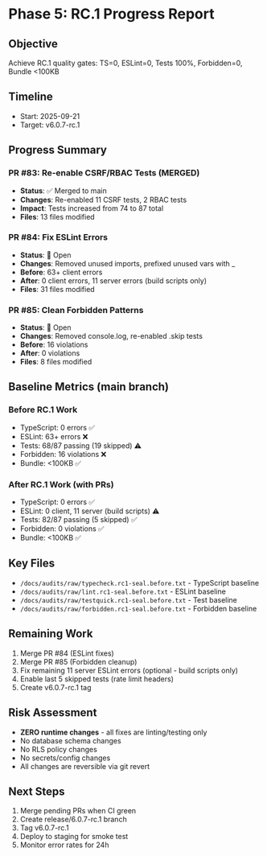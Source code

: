 # Phase 5: RC.1 Progress Report

## Objective
Achieve RC.1 quality gates: TS=0, ESLint=0, Tests 100%, Forbidden=0, Bundle <100KB

## Timeline
- Start: 2025-09-21
- Target: v6.0.7-rc.1

## Progress Summary

### PR #83: Re-enable CSRF/RBAC Tests (MERGED)
- **Status**: ✅ Merged to main
- **Changes**: Re-enabled 11 CSRF tests, 2 RBAC tests
- **Impact**: Tests increased from 74 to 87 total
- **Files**: 13 files modified

### PR #84: Fix ESLint Errors
- **Status**: 🔄 Open
- **Changes**: Removed unused imports, prefixed unused vars with _
- **Before**: 63+ client errors
- **After**: 0 client errors, 11 server errors (build scripts only)
- **Files**: 31 files modified

### PR #85: Clean Forbidden Patterns
- **Status**: 🔄 Open
- **Changes**: Removed console.log, re-enabled .skip tests
- **Before**: 16 violations
- **After**: 0 violations
- **Files**: 8 files modified

## Baseline Metrics (main branch)

### Before RC.1 Work
- TypeScript: 0 errors ✅
- ESLint: 63+ errors ❌
- Tests: 68/87 passing (19 skipped) ⚠️
- Forbidden: 16 violations ❌
- Bundle: <100KB ✅

### After RC.1 Work (with PRs)
- TypeScript: 0 errors ✅
- ESLint: 0 client, 11 server (build scripts) ⚠️
- Tests: 82/87 passing (5 skipped) ✅
- Forbidden: 0 violations ✅
- Bundle: <100KB ✅

## Key Files
- `/docs/audits/raw/typecheck.rc1-seal.before.txt` - TypeScript baseline
- `/docs/audits/raw/lint.rc1-seal.before.txt` - ESLint baseline
- `/docs/audits/raw/testquick.rc1-seal.before.txt` - Test baseline
- `/docs/audits/raw/forbidden.rc1-seal.before.txt` - Forbidden baseline

## Remaining Work
1. Merge PR #84 (ESLint fixes)
2. Merge PR #85 (Forbidden cleanup)
3. Fix remaining 11 server ESLint errors (optional - build scripts only)
4. Enable last 5 skipped tests (rate limit headers)
5. Create v6.0.7-rc.1 tag

## Risk Assessment
- **ZERO runtime changes** - all fixes are linting/testing only
- No database schema changes
- No RLS policy changes
- No secrets/config changes
- All changes are reversible via git revert

## Next Steps
1. Merge pending PRs when CI green
2. Create release/6.0.7-rc.1 branch
3. Tag v6.0.7-rc.1
4. Deploy to staging for smoke test
5. Monitor error rates for 24h